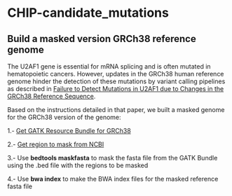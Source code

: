 # CHIP-candidate_mutations
## Build a masked version GRCh38 reference genome
The U2AF1 gene is essential for mRNA splicing and is often mutated in hematopoietic cancers. However, updates in the GRCh38 human reference genome hinder the detection of these mutations by variant calling pipelines as described in [Failure to Detect Mutations in U2AF1 due to Changes in the GRCh38 Reference Sequence](https://doi.org/10.1016/j.jmoldx.2021.10.013).

Based on the instructions detailed in that paper, we built a masked genome for the GRCh38 version of the genome:

1.- [Get GATK Resource Bundle for GRCh38](https://gatk.broadinstitute.org/hc/en-us/articles/360035890811-Resource-bundle)

2.- [Get region to mask from NCBI](https://ftp.ncbi.nlm.nih.gov/genomes/all/GCA/000/001/405/GCA_000001405.15_GRCh38/seqs_for_alignment_pipelines.ucsc_ids/GCA_000001405.15_GRCh38_GRC_exclusions.bed)

3.- Use __bedtools maskfasta__ to mask the fasta file from the GATK Bundle using the .bed file with the regions to be masked

4.- Use __bwa index__ to make the BWA index files for the masked reference fasta file

